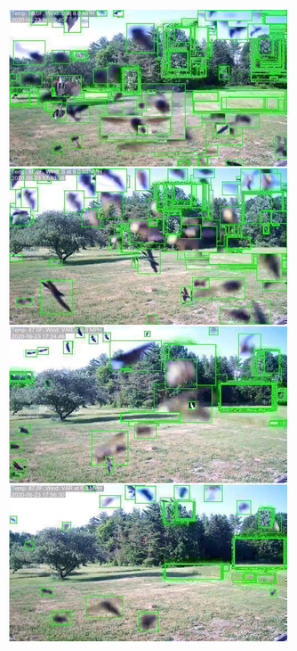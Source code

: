 ![20200623-162228-165233](in/20200623/20200623-162228-165233_0_.jpg)
![20200623-165238-172243](in/20200623/20200623-165238-172243_0_.jpg)
![20200623-172248-175253](in/20200623/20200623-172248-175253_0_.jpg)
![20200623-175258-182303](in/20200623/20200623-175258-182303_0_.jpg)
